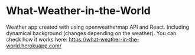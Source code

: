 # What-Weather-in-the-World

Weather app created with using openweathermap API and React. Including dynamical background (changes depending on the weather).
You can check how it works here: https://what-weather-in-the-world.herokuapp.com/
